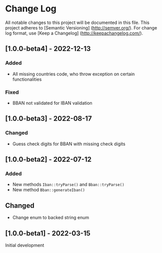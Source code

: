# Change Log

All notable changes to this project will be documented in this file. This project adheres
to [Semantic Versioning] (http://semver.org/). For change log format,
use [Keep a Changelog] (http://keepachangelog.com/).

## [1.0.0-beta4] - 2022-12-13

### Added

- All missing countries code, who throw exception on certain functionalities

### Fixed

- BBAN not validated for IBAN validation

## [1.0.0-beta3] - 2022-08-17

### Changed

- Guess check digits for BBAN with missing check digits

## [1.0.0-beta2] - 2022-07-12

### Added

- New methods `Iban::tryParse()` and `Bban::tryParse()`
- New method `Bban::generateIban()`

## Changed

- Change enum to backed string enum

## [1.0.0-beta1] - 2022-03-15

Initial development